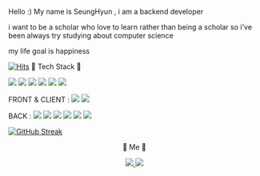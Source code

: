Hello :) My name is SeungHyun , i am a backend developer


i want to be a scholar who love to learn rather than being a scholar
so i've been always try studying about computer science 

my life goal is happiness

[![Hits](https://hits.seeyoufarm.com/api/count/incr/badge.svg?url=https%3A%2F%2Fgithub.com%2Fgjbae1212%2Fhit-counter)](https://hits.seeyoufarm.com)
        🧸 Tech Stack 🧸


<img src="https://img.shields.io/badge/cisco-3766AB?style=flat-square&logo=cisco&logoColor=white"/></a>
<img src="https://img.shields.io/badge/Go-FDFDFD?style=flat-square&logo=go&logoColor=blue"/></a>
<img src="https://img.shields.io/badge/Python-3766AB?style=flat-square&logo=Python&logoColor=white"/></a>
<img src="https://img.shields.io/badge/Java-F6F2F0?style=flat-square&logo=Java&logoColor=red"/></a>
<img src="https://img.shields.io/badge/Javascript-e6d010?style=flat-square&logo=JavaScript&logoColor=white"/></a>
<img src="https://img.shields.io/badge/Typescript-e6d010?style=flat-square&logo=TypeScript&logoColor=white"/></a>


FRONT & CLIENT :
<img src="https://img.shields.io/badge/React-white?style=flat-square&logo=React&logoColor=3766AB"/>
<img src="https://img.shields.io/badge/Android-207C4F?style=flat-square&logo=Android&logoColor=white"/>


BACK :
<img src="https://img.shields.io/badge/Django-black?style=flat-square&logo=Django&logoColor=207C4F"/></a>
<img src="https://img.shields.io/badge/Node-white?style=flat-square&logo=Node.js&logoColor=20DD80"/></a>
<img src="https://img.shields.io/badge/Express-white?style=flat-square&logo=Express&logoColor=20DD80"/></a>
<img src="https://img.shields.io/badge/Nestjs-white?style=flat-square&logo=Nestjs&logoColor=3766AB"/>
<img src="https://img.shields.io/badge/Graphql-white?style=flat-square&logo=Graphql&logoColor=FFC0CB"/>
<img src="https://img.shields.io/badge/Spring-white?style=flat-square&logo=Spring&logoColor=green"/>

[![GitHub Streak](http://github-readme-streak-stats.herokuapp.com?user=smilejakdu&theme=dark&date_format=M%20j%5B%2C%20Y%5D)](https://git.io/streak-stats)

<p align="center">
        🎀 Me 🎀
</p>

<p align="center">
        <a href="https://velog.io/@ash3767">
           <img src="https://img.shields.io/badge/Blog-green?style=flat-square&logo=Blog&logoColor=black"/>
        </a>
        <a href="https://ash982416@gmail.com">
           <img src="https://img.shields.io/badge/Gmail-red?style=flat-square&logo=Gmail&logoColor=black"/>
        </a>
</p>
